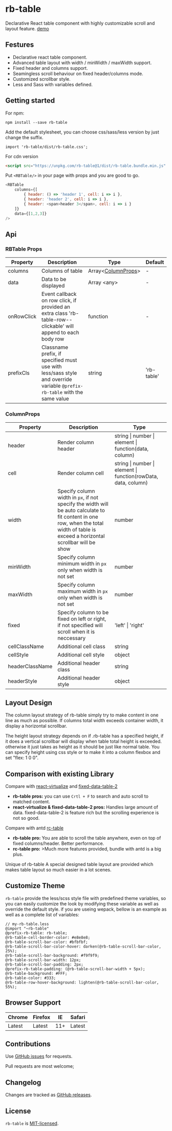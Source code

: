 # rb-table

Declarative React table component with highly customizable scroll and layout feature. [demo](https://sijiecai.github.io/rb-table/playground.html)

## Festures
- Declarative react table component.
- Advanced table layout with width / minWidth / maxWidth support.
- Fixed header and columns support.
- Seamingless scroll behaviour on fixed header/columns mode.  
- Customized scrollbar style.
- Less and Sass with variables defined.

## Getting started
For npm:
```
npm install --save rb-table
```
Add the default stylesheet, you can choose css/sass/less version by just change the suffix.
```shell
import 'rb-table/dist/rb-table.css';
```
For cdn version

```html
<script src="https://unpkg.com/rb-table@1/dist/rb-table.bundle.min.js" crossorigin></script>
```
Put `<RBTable/>` in your page with props and you are good to go.

```javascript
<RBTable 
	columns={[
		{ header: () => 'header 1', cell: i => i },
		{ header: 'header 2', cell: i => i },
		{ header: <span>header 3</span>, cell: i => i }
	]}
    data={[1,2,3]}
/>
```

## Api

### RBTable Props
| Property  | Description  | Type  | Default  |
| ------------ | ------------ | ------------ | ------------ |
| columns | Columns of table  | Array<[ColumnProps](#ColumnProps)>  | - |
|  data | Data to be displayed  | Array	&#60;any&#62;  | - |
| onRowClick  | Event callback on row click, if provided an extra class 'rb-table-row--clickable' will append to each body row    | function  | - |
| prefixCls  | Classname prefix, if specified must use with less/sass style and override  variable `@prefix-rb-table` with the same value | string  | 'rb-table' |

### ColumnProps

| Property  | Description  | Type  |
| ------------ | ------------ | ------------ |
| header | Render column header  | string &#124; number &#124; element &#124; function(data, column)  |
|  cell | Render column cell  | string &#124; number &#124; element &#124; function(rowData, data, column)  |
|  width | Specify column width in `px`, if not specify the width will be auto calculate to fit content in one row, when the total width of table is exceed a horizontal scrollbar will be show | number |
|  minWidth | Specify column minimum  width in `px` only when width is not set | number |
|  maxWidth | Specify column maximum width in `px` only when width is not set | number |
|  fixed | Specify column to be fixed on left or right, if not specified will scroll when it is neccessary  | 'left' &#124; 'right' |
|  cellClassName | Additional cell class | string |
|  cellStyle | Additional cell style | object |
|  headerClassName | Additional header class | string |
|  headerStyle | Additional header style | object |

## Layout Design 
The column layout strategy of rb-table simply try to make content in one line as much as possible. If columns total width exceeds container width, it display a horizontal scrollbar.

The height layout strategy depends on if .rb-table has a specified height, if it does a vertical scrollbar will display when table total height is exceeded. otherwise it just takes as height as it should be just like normal table. You can specify height using css style or to make it into a column flexbox and set "flex: 1 0 0". 
        

## Comparison with existing Library

Compare with [react-virtualize](https://bvaughn.github.io/react-virtualized/#/components/Table) and [fixed-data-table-2](https://github.com/schrodinger/fixed-data-table-2)
          
- **rb-table pros:** you can use `Crtl + F` to search and auto scroll to matched content.
- **react-virtualize & fixed-data-table-2 pros:** Handles large amount of data. fixed-data-table-2 is feature rich but the scrolling experience is not so good.
          

 Compare with antd [rc-table](https://ant.design/components/table-cn/)     
- **rb-table pro:** You are able to scroll the table anywhere, even on top of fixed columns/header. Better performance.
- **rc-table pro:** >Much more features provided, bundle with antd is a big plus.
      
Unique of rb-table
A special designed table layout are provided which makes table layout so much easier in a lot scenes.


## Customize Theme
`rb-table` provide the less/scss style file with predefined theme variables, so you can easily customize the look by modifying these variable as well as override the default style. if you are useing wepack, bellow is an example as well as a complete list of variables:
```less
// my-rb-table.less
@import "~rb-table"
@prefix-rb-table: rb-table;
@rb-table-cell-border-color: #e8e8e8;
@rb-table-scroll-bar-color: #bfbfbf;
@rb-table-scroll-bar-color-hover: darken(@rb-table-scroll-bar-color, 25%);
@rb-table-scroll-bar-background: #f9f9f9;
@rb-table-scroll-bar-width: 12px;
@rb-table-scroll-bar-padding: 2px;
@prefix-rb-table-padding: (@rb-table-scroll-bar-width + 5px);
@rb-table-background: #FFF;
@rb-table-color: #333;
@rb-table-row-hover-background: lighten(@rb-table-scroll-bar-color, 55%);
```

Browser Support
------------

| Chrome        | Firefox           | IE  | Safari 
--- | --- | --- | --- |
| Latest | Latest | 11+ | Latest |

Contributions
------------

Use [GitHub issues](https://github.com/sijiecai/rb-table/issues) for requests.

Pull requests are most welcome; 

Changelog
---------

Changes are tracked as [GitHub releases](https://github.com/sijiecai/rb-table/releases).


License
-------

`rb-table` is [MIT-licensed](https://github.com/SijieCai/rb-table/blob/master/LICENSE).